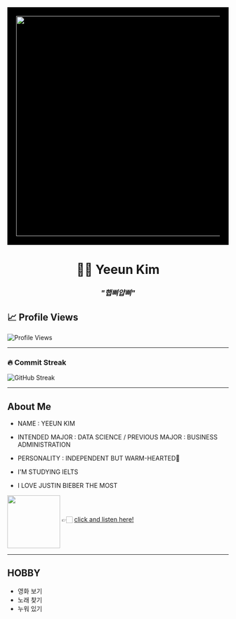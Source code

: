 <div align="center" style="background-color:black; padding:20px;">
  <img src="https://giffiles.alphacoders.com/219/219162.gif" width="500">
</div>

<h1 align="center">👩‍💻 Yeeun Kim </h1>

<h3 align="center"><i>"햅삐얍삐"</i></h3>

<p align="center">

  <!-- Animated typing SVG -->

</p>

## 📈 Profile Views

![Profile Views](https://komarev.com/ghpvc/?username=yeun04226&style=for-the-badge)

---

### 🔥 Commit Streak
![GitHub Streak](https://streak-stats.vercel.app/?user=yeun04226&theme=light&hide_border=true)

---
## About Me

* NAME : YEEUN KIM

* INTENDED MAJOR : DATA SCIENCE / PREVIOUS MAJOR : BUSINESS ADMINISTRATION

* PERSONALITY : INDEPENDENT BUT WARM-HEARTED🌼

* I'M STUDYING IELTS

* I LOVE JUSTIN BIEBER THE MOST  

<p>
  <img src="https://img.youtube.com/vi/msGuqelopMA/0.jpg" width="120" align="middle">
  👉🏻 <a href="https://youtu.be/msGuqelopMA?si=RSFENETjNJ6d2Q05">click and listen here!</a>
</p>

---
## HOBBY
- 영화 보기
- 노래 찾기
- 누워 있기
